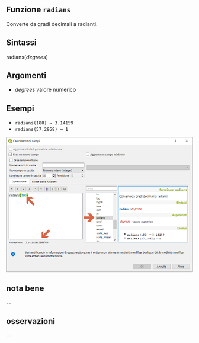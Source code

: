 ## Funzione `radians`

Converte da gradi decimali a radianti.

## Sintassi

radians(_degrees_)

## Argomenti

* _degrees_ valore numerico

## Esempi

* `radians(180) → 3.14159`
* `radians(57.2958) → 1`

<img src="/img/matematica/radians/radians1.png">

## nota bene

--

## osservazioni

--